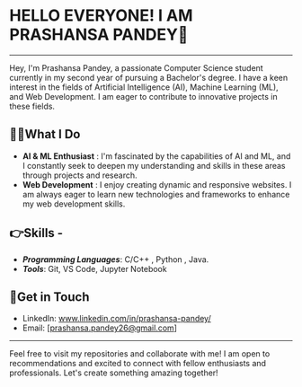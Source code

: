 # **HELLO EVERYONE! I AM PRASHANSA PANDEY👋**


---

Hey, I'm Prashansa Pandey, a passionate Computer Science student currently in my second year of pursuing a Bachelor's degree. 
I have a keen interest in the fields of Artificial Intelligence (AI), Machine Learning (ML), and Web Development. 
I am eager to contribute to innovative projects in these fields.



## **👷‍♂️What I Do** 
- **AI & ML Enthusiast** :  I'm fascinated by the capabilities of AI and ML, and I constantly seek to deepen my understanding and skills in these areas through projects and research. 
- **Web Development** : I enjoy creating dynamic and responsive websites. I am always eager to learn new technologies and frameworks to enhance my web development skills.



## **👉Skills** - 
- ***Programming Languages***: C/C++ , Python , Java.
- ***Tools***: Git, VS Code, Jupyter Notebook


## 🤝**Get in Touch** 
- LinkedIn: www.linkedin.com/in/prashansa-pandey/  
- Email: [prashansa.pandey26@gmail.com]

--- 
Feel free to visit my repositories and collaborate with me! I am open to recommendations and excited to connect with fellow enthusiasts and professionals. Let's create something amazing together!


<!--
**prashansapandey2005/prashansapandey2005** is a ✨ _special_ ✨ repository because its `README.md` (this file) appears on your GitHub profile.

Here are some ideas to get you started:

- 🔭 I’m currently working on ...
- 🌱 I’m currently learning ...
- 👯 I’m looking to collaborate on ...
- 🤔 I’m looking for help with ...
- 💬 Ask me about ...
- 📫 How to reach me: ...
- 😄 Pronouns: ...
- ⚡ Fun fact: ...
-->
